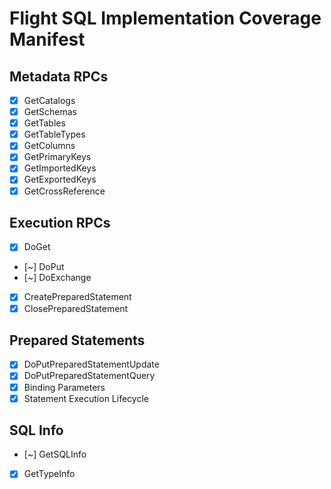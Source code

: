# Flight SQL Implementation Coverage Manifest

## Metadata RPCs
- [x] GetCatalogs
- [x] GetSchemas
 - [x] GetTables
- [x] GetTableTypes
- [x] GetColumns
- [x] GetPrimaryKeys
- [x] GetImportedKeys
- [x] GetExportedKeys
- [x] GetCrossReference

## Execution RPCs
- [x] DoGet
- [~] DoPut
 - [~] DoExchange
- [x] CreatePreparedStatement
- [x] ClosePreparedStatement

## Prepared Statements
- [x] DoPutPreparedStatementUpdate
- [x] DoPutPreparedStatementQuery
- [x] Binding Parameters
- [x] Statement Execution Lifecycle

## SQL Info
- [~] GetSQLInfo
- [x] GetTypeInfo
